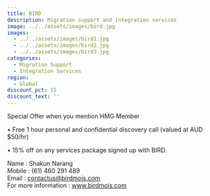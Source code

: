 ```yaml
---
title: BIRD
description: Migration support and integration services
image: ../../assets/images/bird.jpg
images:
  - ../../assets/images/bird1.jpg
  - ../../assets/images/bird2.jpg
  - ../../assets/images/bird3.jpg
categories:
  - Migration Support
  - Integration Services
region:
  - Global
discount_pct: 15
discount_text: ''
---
```


Special Offer when you mention HMG Member

• Free 1 hour personal and confidential discovery call (valued at AUD $50/hr)

• 15% off on any services package signed up with BIRD.

Name : Shakun Narang\
Mobile : (61) 460 291 489\
Email : contactus@birdmois.com\
For more information : www.birdmois.com
